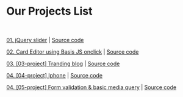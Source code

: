 # Our Projects List

<br>

<a href="https://kumarpremjeet.github.io/Our-projects/"> 01. jQuery slider</a> | <a href="https://github.com/kumarpremjeet/Our-projects/blob/main/index.html"> Source code</a> <br>

<a href="https://kumarpremjeet.github.io/Our-projects/02-Project.html"> 02. Card Editor using Basis JS onclick</a>  |  <a href="https://github.com/kumarpremjeet/Our-projects/blob/main/02-Project.html"> Source code</a>  <br>

<a href="https://kumarpremjeet.github.io/Our-projects/03-project.html"> 03. [03-project] Tranding blog</a>  |  <a href="https://github.com/kumarpremjeet/Our-projects/blob/main/03-project.html"> Source code</a>  <br>

<a href="https://kumarpremjeet.github.io/Our-projects/04-project.html"> 04. [04-project] Iphone</a>  |  <a href="https://github.com/kumarpremjeet/Our-projects/blob/main/04-project.html"> Source code</a>  <br>

<a href="https://kumarpremjeet.github.io/Our-projects/05-project.html"> 04. [05-project] Form validation & basic media query</a>  |  <a href="https://github.com/kumarpremjeet/Our-projects/blob/main/04-project.html"> Source code</a>  <br>







